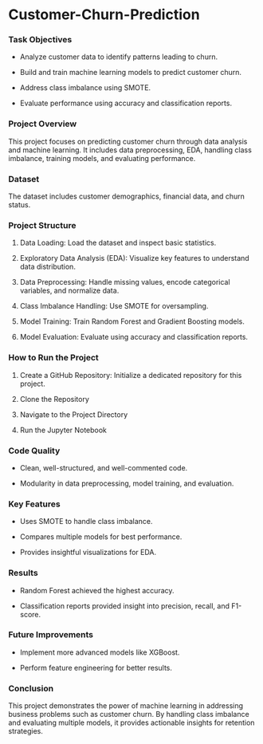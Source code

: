 # Customer-Churn-Prediction

### Task Objectives

- Analyze customer data to identify patterns leading to churn.

- Build and train machine learning models to predict customer churn.

- Address class imbalance using SMOTE.

- Evaluate performance using accuracy and classification reports.
  
### Project Overview

This project focuses on predicting customer churn through data analysis and machine learning. It includes data preprocessing, EDA, handling class imbalance, training models, and evaluating performance.

### Dataset

The dataset includes customer demographics, financial data, and churn status.

### Project Structure

1) Data Loading: Load the dataset and inspect basic statistics.

2) Exploratory Data Analysis (EDA): Visualize key features to understand data distribution.

3) Data Preprocessing: Handle missing values, encode categorical variables, and normalize data.

4) Class Imbalance Handling: Use SMOTE for oversampling.

5) Model Training: Train Random Forest and Gradient Boosting models.

6) Model Evaluation: Evaluate using accuracy and classification reports.

### How to Run the Project

1) Create a GitHub Repository: Initialize a dedicated repository for this project.

2) Clone the Repository
3) Navigate to the Project Directory
4) Run the Jupyter Notebook

### Code Quality

- Clean, well-structured, and well-commented code.

- Modularity in data preprocessing, model training, and evaluation.

### Key Features

- Uses SMOTE to handle class imbalance.

- Compares multiple models for best performance.

- Provides insightful visualizations for EDA.

### Results

- Random Forest achieved the highest accuracy.

- Classification reports provided insight into precision, recall, and F1-score.

### Future Improvements

- Implement more advanced models like XGBoost.

- Perform feature engineering for better results.

### Conclusion

This project demonstrates the power of machine learning in addressing business problems such as customer churn. By handling class imbalance and evaluating multiple models, it provides actionable insights for retention strategies.



